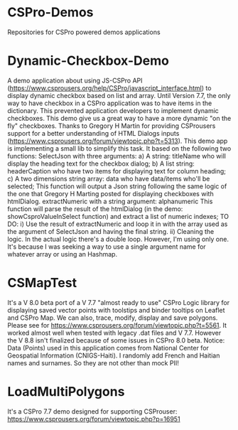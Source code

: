 # CSPro-Demos
Repositories for CSPro powered demos applications
# Dynamic-Checkbox-Demo
A demo application about using JS-CSPro API (https://www.csprousers.org/help/CSPro/javascript_interface.html) to display dynamic checkbox based on list and array. Until Version 7.7, the only way to have checkbox in a CSPro application was to have items in the dictionary. This prevented application developers to implement dynamic checkboxes.
This demo give us a great way to have a more dynamic "on the fly" checkboxes. Thanks to Gregory H Martin for providing CSProusers support for a better understanding of HTML Dialogs inputs (https://www.csprousers.org/forum/viewtopic.php?t=5313). This demo app is implementing a small lib to simplify this task. It based on the following two functions:
SelectJson with three arguments: a) A string: titleName who will display the heading text for the checkbox dialog; b) A list string: headerCaption who have two items for displaying text for column heading; c) A two dimensions string array: data who have data/items who'll be selected; This function will output a Json string following the same logic of the one that Gregory H Marting posted for displaying checkboxes with htmlDialog.
extractNumeric with a string argument: alphanumeric This function will parse the result of the htmlDialog (in the demo: showCsproValueInSelect function) and extract a list of numeric indexes;
TO DO: i) Use the result of extractNumeric and loop it in with the array used as the argument of SelectJson and having the final string. ii) Cleaning the logic. In the actual logic there's a double loop. However, I'm using only one. It's because I was seeking a way to use a single argument name for whatever array or using an Hashmap.
# CSMapTest
It's a V 8.0 beta port of a V 7.7 "almost ready to use" CSPro Logic library for displaying saved vector points with toolstips and binder tooltips on Leaflet and CSPro Map. We can also, trace, modify, display and save polygons. Please see for https://www.csprousers.org/forum/viewtopic.php?t=5561. It worked almost well when tested with legacy .dat files and V 7.7. However the V 8.8 isn't finalized because of some issues in CSPro 8.0 beta. Notice: Data (Points) used in this application comes from National Center for Geospatial Information (CNIGS-Haiti). I randomly add French and Haitian names and surnames. So they are not other than mock PII!
# LoadMultiPolygons
It's a CSPro 7.7 demo designed for supporting CSProuser: https://www.csprousers.org/forum/viewtopic.php?p=16951
